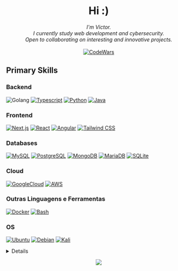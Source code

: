 <h1 align="center">Hi :)</h1>

<p align="center">
<!--     <b>Welcome to my page!</b><br><br> -->
    <i>
        I'm Victor.<br>
        I currently study web development and cybersecurity.<br>
        Open to collaborating on interesting and innovative projects.<br>
    </i><br>

  
<a href="https://www.codewars.com/users/victorglim">
    <img src="https://www.codewars.com/users/victorglim/badges/large" alt="CodeWars">
</a>
</p>

## Primary Skills

### Backend
![Golang](https://img.shields.io/badge/Go-black?style=for-the-badge&logo=go&logoColor=white)
[![Typescript](https://img.shields.io/badge/typescript-black?style=for-the-badge&logo=typescript)](https://github.com/victorlgim)
[![Python](https://img.shields.io/badge/python-black?style=for-the-badge&logo=python)](https://github.com/victorlgim)
[![Java](https://img.shields.io/badge/java-black?style=for-the-badge&logo=openjdk)](https://github.com/victorlgim)

### Frontend 
[![Next.js](https://img.shields.io/badge/Next.js-black?style=for-the-badge&logo=next.js)](https://github.com/victorlgim)
[![React](https://img.shields.io/badge/react-black?style=for-the-badge&logo=react)](https://github.com/victorlgim)
[![Angular](https://img.shields.io/badge/Angular-black?style=for-the-badge&logo=angular)](https://github.com/victorlgim)
[![Tailwind CSS](https://img.shields.io/badge/tailwindcss-black?style=for-the-badge&logo=tailwind-css)](https://github.com/victorlgim)

### Databases
[![MySQL](https://img.shields.io/badge/MySQL-black?style=for-the-badge&logo=mysql&logoColor=white)](https://github.com/victorlgim)
[![PostgreSQL](https://img.shields.io/badge/PostgreSQL-black?style=for-the-badge&logo=postgresql)](https://github.com/victorlgim)
[![MongoDB](https://img.shields.io/badge/MongoDB-black.svg?style=for-the-badge&logo=mongodb&logoColor=white)](https://github.com/victorlgim)
[![MariaDB](https://img.shields.io/badge/MariaDB-black?style=for-the-badge&logo=mariadb&logoColor=white)](https://github.com/victorlgim)
[![SQLite](https://img.shields.io/badge/SQLite-black?style=for-the-badge&logo=sqlite&logoColor=07405E)](https://github.com/victorlgim)

### Cloud
[![GoogleCloud](https://img.shields.io/badge/GoogleCloud-black.svg?style=for-the-badge&logo=google-cloud&logoColor=white)](https://github.com/victorlgim)
[![AWS](https://img.shields.io/badge/AWS-black?style=for-the-badge&logo=amazon-aws)](https://github.com/victorlgim)

### Outras Linguagens e Ferramentas
[![Docker](https://img.shields.io/badge/docker-black?style=for-the-badge&logo=docker)](https://github.com/victorlgim)
[![Bash](https://img.shields.io/badge/bash-black?style=for-the-badge&logo=gnu-bash&logoColor=white)](https://github.com/victorlgim)


### OS
[![Ubuntu](https://img.shields.io/badge/Ubuntu-black?style=for-the-badge&logo=ubuntu&logoColor=2CA5E0)](https://github.com/victorlgim)
[![Debian](https://img.shields.io/badge/Debian-black?style=for-the-badge&logo=debian&logoColor=white)](https://github.com/victorlgim)
[![Kali](https://img.shields.io/badge/Kali-black?style=for-the-badge&logo=kalilinux&logoColor=white)](https://github.com/victorlgim)


<details>
<p align="center">
  <a href="https://github.com/victorlgim">
    <img src="http://github-profile-summary-cards.vercel.app/api/cards/profile-details?username=victorlgim&theme=transparent" />
  </a>
  <a href="https://github.com/victorlgim">
    <img src="https://github-readme-streak-stats.herokuapp.com/?user=victorlgim&hide_border=true&card_width=338&theme=transparent" />
  </a>
  <a href="https://github.com/victorlgim">
    <img src="http://github-profile-summary-cards.vercel.app/api/cards/stats?username=victorlgim&theme=transparent" />
  </a>
<a href="https://github.com/victorlgim/github-readme-stats">
  <img src="https://github-readme-stats.vercel.app/api/top-langs/?username=victorlgim&layout=compact&theme=transparent" />
</a>
</p>
</details>

<p align="center">
  <a href="https://github.com/victorlgim">
    <img src="https://komarev.com/ghpvc/?username=victorlgim&color=blue&style=flat)" />
  </a>
</p>
